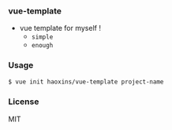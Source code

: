 
### vue-template

* vue template for myself !
  - `simple`
  - `enough`

### Usage

```bash
$ vue init haoxins/vue-template project-name
```

### License
MIT
